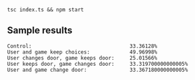 `tsc index.ts && npm start`

## Sample results

```
Control:                                33.36128%
User and game keep choices:             49.96998%
User changes door, game keeps door:     25.01566%
User keeps door, game changes door:     33.319700000000005%
User and game change door:              33.367180000000005%
```